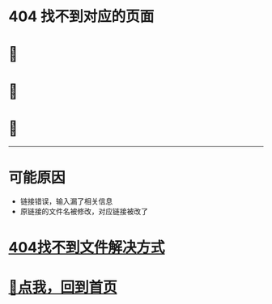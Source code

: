 # 404 找不到对应的页面

# 🚫

# 🚫

# 🚫

---

# 可能原因

- 链接错误，输入漏了相关信息
- 原链接的文件名被修改，对应链接被改了

# [404找不到文件解决方式](/Obsidian/Usage/404找不到文件解决方式.md)

# [🧭点我，回到首页](https://www.brhelp.cn/#/)
